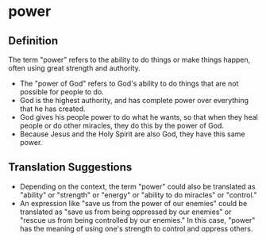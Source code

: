 # power

## Definition

The term "power" refers to the ability to do things or make things happen, often using great strength and authority.

* The "power of God" refers to God's ability to do things that are not possible for people to do.
* God is the highest authority, and has complete power over everything that he has created.
* God gives his people power to do what he wants, so that when they heal people or do other miracles, they do this by the power of God.
* Because Jesus and the Holy Spirit are also God, they have this same power.


## Translation Suggestions



* Depending on the context, the term "power" could also be translated as "ability" or "strength" or "energy" or "ability to do miracles" or "control."
* An expression like "save us from the power of our enemies" could be translated as "save us from being oppressed by our enemies" or "rescue us from being controlled by our enemies." In this case, "power" has the meaning of using one's strength to control and oppress others.